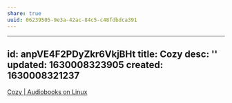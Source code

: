 ```yaml
---
share: true
uuid: 06239505-9e3a-42ac-84c5-c48fdbdca391
---
```

---
id: anpVE4F2PDyZkr6VkjBHt
title: Cozy
desc: ''
updated: 1630008323905
created: 1630008321237
---

[Cozy | Audiobooks on Linux](https://cozy.sh/)
